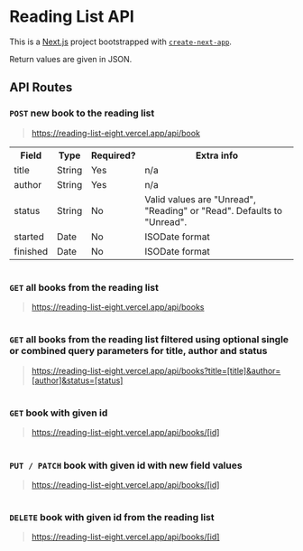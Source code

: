 # Reading List API

This is a [Next.js](https://nextjs.org/) project bootstrapped with [`create-next-app`](https://github.com/vercel/next.js/tree/canary/packages/create-next-app).

Return values are given in JSON.

## API Routes

### **`POST`** new book to the reading list

> https://reading-list-eight.vercel.app/api/book

<table>
    <tr>
       <th>Field</th>
       <th>Type</th>
       <th>Required?</th>
       <th>Extra info</th>
    </tr>
    <tr>
        <td>title</td>
        <td>String</td>
        <td>Yes</td>
        <td>n/a</td>
    </tr>
    <tr>
        <td>author</td>
        <td>String</td>
        <td>Yes</td>
        <td>n/a</td>
    </tr>
    <tr>
        <td>status</td>
        <td>String</td>
        <td>No</td>
        <td>Valid values are "Unread", "Reading" or "Read". Defaults to "Unread".</td>
    </tr>
    <tr>
        <td>started</td>
        <td>Date</td>
        <td>No</td>
        <td>ISODate format</td>
    </tr>
    <tr>
        <td>finished</td>
        <td>Date</td>
        <td>No</td>
        <td>ISODate format</td>
    </tr>
</table>

#

### **`GET`** all books from the reading list 

> https://reading-list-eight.vercel.app/api/books

#

### **`GET`** all books from the reading list filtered using **optional** single or combined query parameters for title, author and status

> https://reading-list-eight.vercel.app/api/books?title=[title]&author=[author]&status=[status]

#

### **`GET`** book with given id

> https://reading-list-eight.vercel.app/api/books/[id]

#

### **`PUT / PATCH`** book with given id with new field values 

> https://reading-list-eight.vercel.app/api/books/[id]

#

### **`DELETE`** book with given id from the reading list 

> https://reading-list-eight.vercel.app/api/books/[id] 
